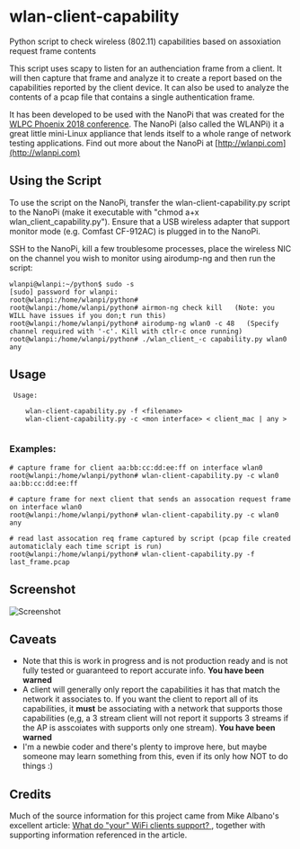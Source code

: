 # wlan-client-capability
Python script to check wireless (802.11) capabilities based on assoxiation request frame contents

This script uses scapy to listen for an authenciation frame from a client. It will then capture that frame and analyze it to create a report based on the capabilities reported by the client device. It can also be used to analyze the contents of a pcap file that contains a single authentication frame.

It has been developed to be used with the NanoPi that was created for the [WLPC Phoenix 2018 conference](https://www.wlanpros.com/resource/?wpv-category=2018-phoenix&wpv_aux_current_post_id=2623&wpv_view_count=464-TCPID2623). The NanoPi (also called the WLANPi) it a great little mini-Linux appliance that lends itself to a whole range of network testing applications. Find out more about the NanoPi at [http://wlanpi.com](http://wlanpi.com)

## Using the Script
To use the script on the NanoPi, transfer the wlan-client-capability.py script to the NanoPi (make it executable with "chmod a+x wlan_client_capability.py"). Ensure that a USB wireless adapter that support monitor mode (e.g. Comfast CF-912AC) is plugged in to the NanoPi.

SSH to the NanoPi, kill a few troublesome processes, place the wireless NIC on the channel you wish to monitor using airodump-ng and then run the script:

```
wlanpi@wlanpi:~/python$ sudo -s
[sudo] password for wlanpi: 
root@wlanpi:/home/wlanpi/python#
root@wlanpi:/home/wlanpi/python# airmon-ng check kill   (Note: you WILL have issues if you don;t run this)
root@wlanpi:/home/wlanpi/python# airodump-ng wlan0 -c 48   (Specify channel required with '-c'. Kill with ctlr-c once running)
root@wlanpi:/home/wlanpi/python# ./wlan_client_-c capability.py wlan0 any

```
## Usage

```
 Usage:

    wlan-client-capability.py -f <filename>
    wlan-client-capability.py -c <mon interface> < client_mac | any >
 
 ```
### Examples:

```
# capture frame for client aa:bb:cc:dd:ee:ff on interface wlan0
root@wlanpi:/home/wlanpi/python# wlan-client-capability.py -c wlan0 aa:bb:cc:dd:ee:ff

```

```
# capture frame for next client that sends an assocation request frame on interface wlan0
root@wlanpi:/home/wlanpi/python# wlan-client-capability.py -c wlan0 any

```

```
# read last assocation req frame captured by script (pcap file created automaticlaly each time script is run)
root@wlanpi:/home/wlanpi/python# wlan-client-capability.py -f last_frame.pcap
```

## Screenshot

![Screenshot](https://github.com/wifinigel/wlan-client-capability/blob/master/screenshot.PNG)

## Caveats
- Note that this is work in progress and is not production ready and is not fully tested or guaranteed to report accurate info. **You have been warned**
- A client will generally only report the capabilities it has that match the network it associates to. If you want the client to report all of its capabilities, it **must** be associating with a network that supports those capabilities (e,g, a 3 stream client will not report it supports 3 streams if the AP is asscoiates with supports only one stream). **You have been warned**
- I'm a newbie coder and there's plenty to improve here, but maybe someone may learn something from this, even if its only how NOT to do things :)

## Credits
Much of the source information for this project came from Mike Albano's excellent article: [What do "your" WiFi clients support?
](http://www.mikealbano.com/2016/02/what-do-your-wifi-clients-support.html), together with supporting information referenced in the article.
